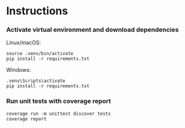 
# Instructions

### Activate virtual environment and download dependencies

Linux/macOS:
```shell
source .venv/bin/activate
pip install -r requirements.txt
```
Windows:
```shell
.venv\Scripts\activate
pip install -r requirements.txt
```

### Run unit tests with coverage report


```shell
coverage run -m unittest discover tests
coverage report
```
